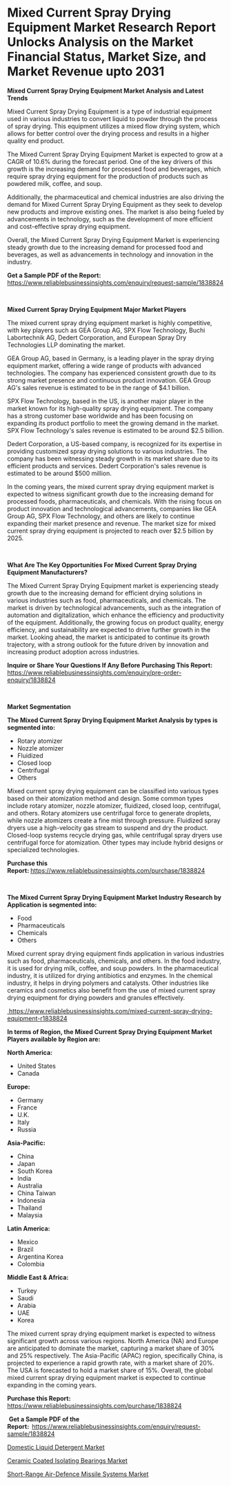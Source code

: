 <p><h1>Mixed Current Spray Drying Equipment Market Research Report Unlocks Analysis on the Market Financial Status, Market Size, and Market Revenue upto 2031</h1></p><p><strong>Mixed Current Spray Drying Equipment Market Analysis and Latest Trends</strong></p>
<p><p>Mixed Current Spray Drying Equipment is a type of industrial equipment used in various industries to convert liquid to powder through the process of spray drying. This equipment utilizes a mixed flow drying system, which allows for better control over the drying process and results in a higher quality end product.</p><p>The Mixed Current Spray Drying Equipment Market is expected to grow at a CAGR of 10.6% during the forecast period. One of the key drivers of this growth is the increasing demand for processed food and beverages, which require spray drying equipment for the production of products such as powdered milk, coffee, and soup.</p><p>Additionally, the pharmaceutical and chemical industries are also driving the demand for Mixed Current Spray Drying Equipment as they seek to develop new products and improve existing ones. The market is also being fueled by advancements in technology, such as the development of more efficient and cost-effective spray drying equipment.</p><p>Overall, the Mixed Current Spray Drying Equipment Market is experiencing steady growth due to the increasing demand for processed food and beverages, as well as advancements in technology and innovation in the industry.</p></p>
<p><strong>Get a Sample PDF of the Report:&nbsp;</strong> <a href="https://www.reliablebusinessinsights.com/enquiry/request-sample/1838824">https://www.reliablebusinessinsights.com/enquiry/request-sample/1838824</a></p>
<p>&nbsp;</p>
<p><strong>Mixed Current Spray Drying Equipment Major Market Players</strong></p>
<p><p>The mixed current spray drying equipment market is highly competitive, with key players such as GEA Group AG, SPX Flow Technology, Buchi Labortechnik AG, Dedert Corporation, and European Spray Dry Technologies LLP dominating the market. </p><p>GEA Group AG, based in Germany, is a leading player in the spray drying equipment market, offering a wide range of products with advanced technologies. The company has experienced consistent growth due to its strong market presence and continuous product innovation. GEA Group AG's sales revenue is estimated to be in the range of $4.1 billion.</p><p>SPX Flow Technology, based in the US, is another major player in the market known for its high-quality spray drying equipment. The company has a strong customer base worldwide and has been focusing on expanding its product portfolio to meet the growing demand in the market. SPX Flow Technology's sales revenue is estimated to be around $2.5 billion.</p><p>Dedert Corporation, a US-based company, is recognized for its expertise in providing customized spray drying solutions to various industries. The company has been witnessing steady growth in its market share due to its efficient products and services. Dedert Corporation's sales revenue is estimated to be around $500 million.</p><p>In the coming years, the mixed current spray drying equipment market is expected to witness significant growth due to the increasing demand for processed foods, pharmaceuticals, and chemicals. With the rising focus on product innovation and technological advancements, companies like GEA Group AG, SPX Flow Technology, and others are likely to continue expanding their market presence and revenue. The market size for mixed current spray drying equipment is projected to reach over $2.5 billion by 2025.</p></p>
<p>&nbsp;</p>
<p><strong>What Are The Key Opportunities For Mixed Current Spray Drying Equipment Manufacturers?</strong></p>
<p><p>The Mixed Current Spray Drying Equipment market is experiencing steady growth due to the increasing demand for efficient drying solutions in various industries such as food, pharmaceuticals, and chemicals. The market is driven by technological advancements, such as the integration of automation and digitalization, which enhance the efficiency and productivity of the equipment. Additionally, the growing focus on product quality, energy efficiency, and sustainability are expected to drive further growth in the market. Looking ahead, the market is anticipated to continue its growth trajectory, with a strong outlook for the future driven by innovation and increasing product adoption across industries.</p></p>
<p><strong>Inquire or Share Your Questions If Any Before Purchasing This Report:</strong> <a href="https://www.reliablebusinessinsights.com/enquiry/pre-order-enquiry/1838824">https://www.reliablebusinessinsights.com/enquiry/pre-order-enquiry/1838824</a></p>
<p>&nbsp;</p>
<p><strong>Market Segmentation</strong></p>
<p><strong>The Mixed Current Spray Drying Equipment Market Analysis by types is segmented into:</strong></p>
<p><ul><li>Rotary atomizer</li><li>Nozzle atomizer</li><li>Fluidized</li><li>Closed loop</li><li>Centrifugal</li><li>Others</li></ul></p>
<p><p>Mixed current spray drying equipment can be classified into various types based on their atomization method and design. Some common types include rotary atomizer, nozzle atomizer, fluidized, closed loop, centrifugal, and others. Rotary atomizers use centrifugal force to generate droplets, while nozzle atomizers create a fine mist through pressure. Fluidized spray dryers use a high-velocity gas stream to suspend and dry the product. Closed-loop systems recycle drying gas, while centrifugal spray dryers use centrifugal force for atomization. Other types may include hybrid designs or specialized technologies.</p></p>
<p><strong>Purchase this Report:&nbsp;</strong><a href="https://www.reliablebusinessinsights.com/purchase/1838824">https://www.reliablebusinessinsights.com/purchase/1838824</a></p>
<p>&nbsp;</p>
<p><strong>The Mixed Current Spray Drying Equipment Market Industry Research by Application is segmented into:</strong></p>
<p><ul><li>Food</li><li>Pharmaceuticals</li><li>Chemicals</li><li>Others</li></ul></p>
<p><p>Mixed current spray drying equipment finds application in various industries such as food, pharmaceuticals, chemicals, and others. In the food industry, it is used for drying milk, coffee, and soup powders. In the pharmaceutical industry, it is utilized for drying antibiotics and enzymes. In the chemical industry, it helps in drying polymers and catalysts. Other industries like ceramics and cosmetics also benefit from the use of mixed current spray drying equipment for drying powders and granules effectively.</p></p>
<p><a href="https://www.reliablebusinessinsights.com/mixed-current-spray-drying-equipment-r1838824">&nbsp;https://www.reliablebusinessinsights.com/mixed-current-spray-drying-equipment-r1838824</a></p>
<p><strong>In terms of Region, the Mixed Current Spray Drying Equipment Market Players available by Region are:</strong></p>
<p>
    <p> <strong> North America: </strong>
        <ul>
            <li>United States</li>
            <li>Canada</li>
        </ul>
        </p> 
    <p> <strong> Europe: </strong>
        <ul>
            <li>Germany</li>
            <li>France</li>
            <li>U.K.</li>
            <li>Italy</li>
            <li>Russia</li>
        </ul>
        </p> 
    <p> <strong> Asia-Pacific: </strong>
        <ul>
            <li>China</li>
            <li>Japan</li>
            <li>South Korea</li>
            <li>India</li>
            <li>Australia</li>
            <li>China Taiwan</li>
            <li>Indonesia</li>
            <li>Thailand</li>
            <li>Malaysia</li>
        </ul>
        </p> 
    <p> <strong> Latin America: </strong>
        <ul>
            <li>Mexico</li>
            <li>Brazil</li>
            <li>Argentina Korea</li>
            <li>Colombia</li>
        </ul>
        </p> 
    <p> <strong> Middle East & Africa: </strong>
        <ul>
            <li>Turkey</li>
            <li>Saudi</li>
            <li>Arabia</li>
            <li>UAE</li>
            <li>Korea</li>
        </ul>
    </p>
    </p>
<p><p>The mixed current spray drying equipment market is expected to witness significant growth across various regions. North America (NA) and Europe are anticipated to dominate the market, capturing a market share of 30% and 25% respectively. The Asia-Pacific (APAC) region, specifically China, is projected to experience a rapid growth rate, with a market share of 20%. The USA is forecasted to hold a market share of 15%. Overall, the global mixed current spray drying equipment market is expected to continue expanding in the coming years.</p></p>
<p><strong>Purchase this Report: </strong><a href="https://www.reliablebusinessinsights.com/purchase/1838824">https://www.reliablebusinessinsights.com/purchase/1838824</a></p>
<p>&nbsp;<strong>Get a Sample PDF of the Report:&nbsp;&nbsp;</strong><a href="https://www.reliablebusinessinsights.com/enquiry/request-sample/1838824">https://www.reliablebusinessinsights.com/enquiry/request-sample/1838824</a></p>
<p><strong></strong></p>
<p><p><a href="https://www.linkedin.com/pulse/global-domestic-liquid-detergent-market-size-expected-reach-akcdf?trackingId=tAahL5oNvcEsGYrsOyBptA%3D%3D">Domestic Liquid Detergent Market</a></p><p><a href="https://www.linkedin.com/pulse/exploring-ceramic-coated-isolating-bearings-market-dynamics-7fowf?trackingId=MLUdI%2FyXmLIr2wV285PM1Q%3D%3D">Ceramic Coated Isolating Bearings Market</a></p><p><a href="https://www.linkedin.com/pulse/emerging-trends-short-range-air-defence-missile-systems-market-piief?trackingId=xRbrz4xqzqXQtxaSX97nyg%3D%3D">Short-Range Air-Defence Missile Systems Market</a></p></p>